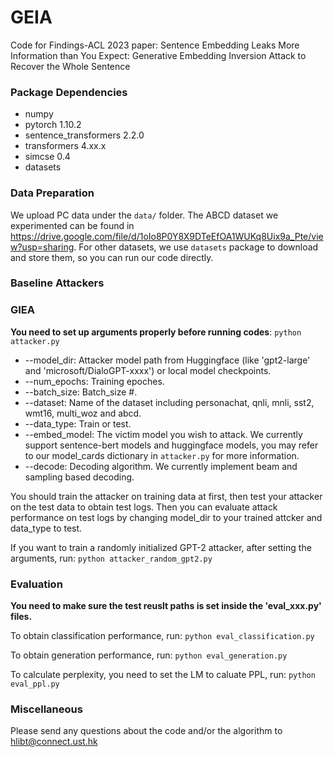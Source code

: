 # GEIA
Code for Findings-ACL 2023 paper: Sentence Embedding Leaks More Information than You Expect: Generative Embedding Inversion Attack to Recover the Whole Sentence

### Package Dependencies
* numpy
* pytorch 1.10.2
* sentence_transformers 2.2.0
* transformers 4.xx.x
* simcse 0.4
* datasets

### Data Preparation
We upload PC data under the ```data/``` folder.
The ABCD dataset we experimented can be found in https://drive.google.com/file/d/1oIo8P0Y8X9DTeEfOA1WUKq8Uix9a_Pte/view?usp=sharing.
For other datasets, we use ```datasets``` package to download and store them, so you can run our code directly.

### Baseline Attackers




### GIEA
**You need to set up arguments properly before running codes**:
```python attacker.py```

* --model_dir: Attacker model path from Huggingface (like 'gpt2-large' and 'microsoft/DialoGPT-xxxx') or local model checkpoints.
* --num_epochs: Training epoches.
* --batch_size: Batch_size #.
* --dataset: Name of the dataset including personachat, qnli, mnli, sst2, wmt16, multi_woz and abcd.
* --data_type: Train or test.
* --embed_model: The victim model you wish to attack. We currently support sentence-bert models and huggingface models, you may refer to our model_cards dictionary in ```attacker.py``` for more information.
* --decode: Decoding algorithm. We currently implement beam and sampling based decoding.

You should train the attacker on training data at first, then test your attacker on the test data to obtain test logs. Then you can evaluate attack performance on test logs by changing model_dir to your trained attcker and data_type to test.

If you want to train a randomly initialized GPT-2 attacker, after setting the arguments, run:
```python attacker_random_gpt2.py```


### Evaluation
**You need to make sure the test reuslt paths is set inside the 'eval_xxx.py' files.**

To obtain classification performance, run:
```python eval_classification.py```

To obtain generation performance, run:
```python eval_generation.py```

To calculate perplexity, you need to set the LM to caluate PPL, run:
```python eval_ppl.py```


### Miscellaneous

Please send any questions about the code and/or the algorithm to hlibt@connect.ust.hk
